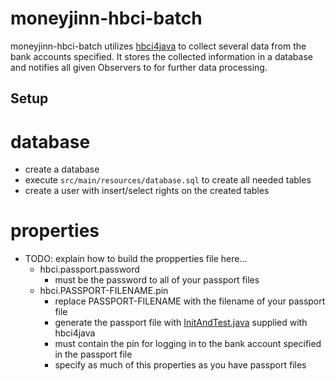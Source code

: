 # moneyjinn-hbci-batch

moneyjinn-hbci-batch utilizes [hbci4java](https://github.com/willuhn/hbci4java) to collect several data from the bank accounts specified. It stores the collected information in a database and notifies all given Observers to for further data processing.

## Setup

# database

- create a database
- execute `src/main/resources/database.sql` to create all needed tables
- create a user with insert/select rights on the created tables

# properties
- TODO: explain how to build the propperties file here...
  * hbci.passport.password
    * must be the password to all of your passport files
  * hbci.PASSPORT-FILENAME.pin
    * replace PASSPORT-FILENAME with the filename of your passport file
    * generate the passport file with [InitAndTest.java](https://github.com/hbci4j/hbci4java/blob/master/src/main/java/org/kapott/hbci/tools/InitAndTest.java) supplied with hbci4java
    * must contain the pin for logging in to the bank account specified in the passport file
    * specify as much of this properties as you have passport files